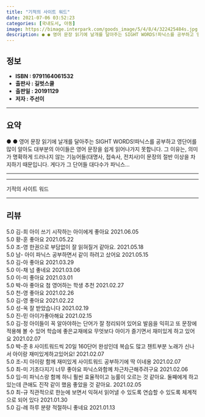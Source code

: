 ```yaml
---
title: "기적의 사이트 워드"
date: 2021-07-06 03:52:23
categories: [국내도서, 아동]
image: https://bimage.interpark.com/goods_image/5/4/8/4/322425484s.jpg
description: ● ● 영어 문장 읽기에 날개를 달아주는 SIGHT WORDS!파닉스를 공부하고 영단어를 많이 알아도 대부분의 아이들은 영어 문장을 쉽게 읽어나가지 못합니다. 그 이유는, 의미가 명확하게 드러나지 않는 기능어들(대명사, 접속사, 전치사)이 문장의 절반 이상을 차지하기 때문입니다. 게
---
```


## **정보**

- **ISBN : 9791164061532**
- **출판사 : 길벗스쿨**
- **출판일 : 20191129**
- **저자 : 주선이**

------



## **요약**

●  ●  영어 문장 읽기에 날개를 달아주는 SIGHT WORDS!파닉스를 공부하고 영단어를 많이 알아도 대부분의 아이들은 영어 문장을 쉽게 읽어나가지 못합니다. 그 이유는, 의미가 명확하게 드러나지 않는 기능어들(대명사, 접속사, 전치사)이 문장의 절반 이상을 차지하기 때문입니다. 게다가 그 단어들 대다수가 파닉스... 

------



------


기적의 사이트 워드 

------


## **리뷰** 

5.0 김-희 아이 쓰기 시작하는 아이에게 좋아요 2021.06.05 <br/>5.0 황-훈 좋아요 2021.05.22 <br/>5.0 조-영 한권으로 부담없이 잘 읽혀질거 같아요. 2021.05.18 <br/>5.0 남- 아이 파닉스 공부하면서 같이 하려고 샀어요 2021.05.15 <br/>5.0 김-아 좋아요  2021.03.29 <br/>5.0 이-채 넘 좋네요 2021.03.06 <br/>5.0 이-미 좋아요 2021.03.01 <br/>5.0 박-아 좋아요 첨 영어하는 학생 추천
 2021.02.27 <br/>5.0 천-영 좋아요 2021.02.26 <br/>5.0 김-영 좋아요 2021.02.22 <br/>5.0 성-옥 잘 받았습니다 2021.02.19 <br/>5.0 진-민 아이가좋아해요 2021.02.15 <br/>5.0 김-정 아이들이 꼭 알아야하는 단어가 잘 정리되어 있어요
발음을 익히고 또 문장에 적용해 볼 수 있어 학습에 좋은교재에요 무엇보다 아이가 즐기면서 재미있게 하고 있어요 2021.02.07 <br/>5.0 박-준 8 사이트워드씩 20일 160단어 완성인데 복습도 많고 챈트부분 노래가 신나서 아이랑 재미있게하고있어요! 2021.02.07 <br/>5.0 조-지 아이랑 함께 재미있게 사이트워드 공부하기에 딱 이네용 2021.02.07 <br/>5.0 최-미 기초다지기 너무 좋아요 파닉스와함께 차근차근해주려구요 2021.02.06 <br/>5.0 임-미 파닉스랑 함께 하니 훨씬 효율적이고 능률이 오르는 것 같아요. 둘째에게 하고 있는데 큰애도 진작 같이 했음 좋았을 것 같아요.  2021.02.05 <br/>5.0 최-규 직관적으로 한눈에 보면서 익혀서 읽어낼 수 있도록 연습할 수 있도록 체계적으로 되어 있다 2021.01.30 <br/>5.0 김-례 하루 분량 적절하니 좋네요 2021.01.13 <br/>